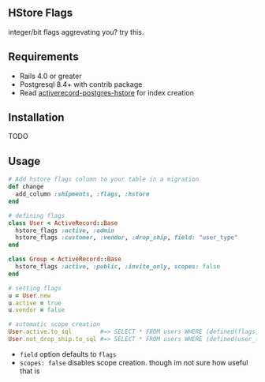 HStore Flags
------------

integer/bit flags aggrevating you? try this.

Requirements
------------

* Rails 4.0 or greater
* Postgresql 8.4+ with contrib package
* Read [activerecord-postgres-hstore](https://raw.github.com/engageis/activerecord-postgres-hstore) for index creation

Installation
------------

TODO

Usage
-----

```ruby
# Add hstore flags column to your table in a migration
def change
  add_column :shipments, :flags, :hstore
end

# defining flags
class User < ActiveRecord::Base
  hstore_flags :active, :admin
  hstore_flags :customer, :vendor, :drop_ship, field: "user_type"
end

class Group < ActiveRecord::Base
  hstore_flags :active, :public, :invite_only, scopes: false
end

# setting flags
u = User.new
u.active = true
u.vendor = false

# automatic scope creation
User.active.to_sql        #=> SELECT * FROM users WHERE (defined(flags, 'active') IS TRUE)
User.not_drop_ship.to_sql #=> SELECT * FROM users WHERE (defined(user_type, 'drop_ship') IS NOT TRUE)
```

* `field` option defaults to `flags`
* `scopes: false` disables scope creation. though im not sure how useful that is
